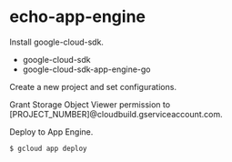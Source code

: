 # echo-app-engine

Install google-cloud-sdk.

- google-cloud-sdk
- google-cloud-sdk-app-engine-go

Create a new project and set configurations.

Grant Storage Object Viewer permission to [PROJECT_NUMBER]@cloudbuild.gserviceaccount.com.

Deploy to App Engine.

```bash
$ gcloud app deploy
```
